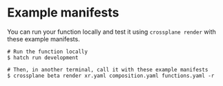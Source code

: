 # Example manifests

You can run your function locally and test it using `crossplane render`
with these example manifests.

```shell
# Run the function locally
$ hatch run development
```

```shell
# Then, in another terminal, call it with these example manifests
$ crossplane beta render xr.yaml composition.yaml functions.yaml -r
```